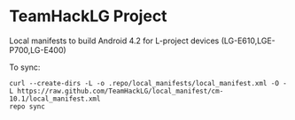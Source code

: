 TeamHackLG Project
========================
Local manifests to build Android 4.2 for L-project devices (LG-E610,LGE-P700,LG-E400)

To sync:

    curl --create-dirs -L -o .repo/local_manifests/local_manifest.xml -O -L https://raw.github.com/TeamHackLG/local_manifest/cm-10.1/local_manifest.xml
    repo sync
